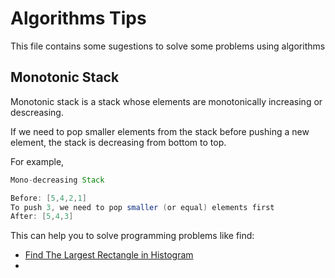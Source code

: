 # Algorithms Tips

This file contains some sugestions to solve some problems using algorithms

## Monotonic Stack
 Monotonic stack is a stack whose elements are monotonically increasing or descreasing.

 If we need to pop smaller elements from the stack before pushing a new element, the stack is decreasing from bottom to top.

 For example,
 ```java
 Mono-decreasing Stack

Before: [5,4,2,1]
To push 3, we need to pop smaller (or equal) elements first
After: [5,4,3]
 ```

This can help you to solve programming problems like find:
* [Find The Largest Rectangle in Histogram](https://leetcode.com/problems/largest-rectangle-in-histogram/)
* 